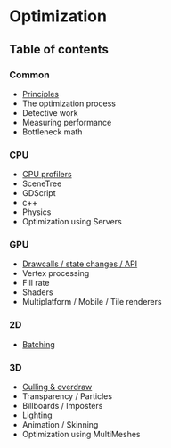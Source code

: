 # Optimization
## Table of contents

### Common
* [Principles](common/common.md)
* The optimization process
* Detective work
* Measuring performance
* Bottleneck math
### CPU
* [CPU profilers](cpu/cpu.md)
* SceneTree
* GDScript
* c++
* Physics
* Optimization using Servers
### GPU
* [Drawcalls / state changes / API](gpu/gpu.md)
* Vertex processing
* Fill rate
* Shaders
* Multiplatform / Mobile / Tile renderers

### 2D
* [Batching](2d/batching.md)
### 3D
* [Culling & overdraw](3d/3d.md)
* Transparency / Particles
* Billboards / Imposters
* Lighting
* Animation / Skinning
* Optimization using MultiMeshes
